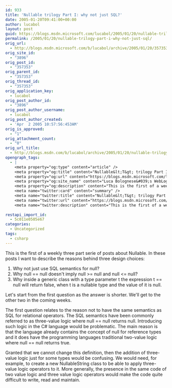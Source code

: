 ```yaml
---
id: 933
title: 'Nullable trilogy Part I: why not just SQL?'
date: 2005-01-20T09:41:00+00:00
author: lucabol
layout: post
guid: https://blogs.msdn.microsoft.com/lucabol/2005/01/20/nullable-trilogy-part-i-why-not-just-sql/
permalink: /2005/01/20/nullable-trilogy-part-i-why-not-just-sql/
orig_url:
  - http://blogs.msdn.microsoft.com/b/lucabol/archive/2005/01/20/357353.aspx
orig_site_id:
  - "3896"
orig_post_id:
  - "357353"
orig_parent_id:
  - "357353"
orig_thread_id:
  - "357353"
orig_application_key:
  - lucabol
orig_post_author_id:
  - "3896"
orig_post_author_username:
  - lucabol
orig_post_author_created:
  - 'Apr  2 2005 10:57:56:453AM'
orig_is_approved:
  - "1"
orig_attachment_count:
  - "0"
orig_url_title:
  - http://blogs.msdn.com/b/lucabol/archive/2005/01/20/nullable-trilogy-part-i-why-not-just-sql.aspx
opengraph_tags:
  - |
    <meta property="og:type" content="article" />
    <meta property="og:title" content="Nullable&lt;T&gt; trilogy Part I: why not just SQL?" />
    <meta property="og:url" content="https://blogs.msdn.microsoft.com/lucabol/2005/01/20/nullable-trilogy-part-i-why-not-just-sql/" />
    <meta property="og:site_name" content="Luca Bolognese&#039;s WebLog" />
    <meta property="og:description" content="This is the first of a weekly three part serie of posts about Nullable&lt;T&gt;. In these posts I want to describe the reasons behind three design choices:1. Why not just use SQL semantics for null?2. Why null == null doesn't imply null &gt;= null and null &lt;= null?3. Why inside a generic class with a..." />
    <meta name="twitter:card" content="summary" />
    <meta name="twitter:title" content="Nullable&lt;T&gt; trilogy Part I: why not just SQL?" />
    <meta name="twitter:url" content="https://blogs.msdn.microsoft.com/lucabol/2005/01/20/nullable-trilogy-part-i-why-not-just-sql/" />
    <meta name="twitter:description" content="This is the first of a weekly three part serie of posts about Nullable&lt;T&gt;. In these posts I want to describe the reasons behind three design choices:1. Why not just use SQL semantics for null?2. Why null == null doesn't imply null &gt;= null and null &lt;= null?3. Why inside a generic class with a..." />
    
restapi_import_id:
  - 5c011e0505e67
categories:
  - Uncategorized
tags:
  - csharp
---
```

This is the first of a weekly three part serie of posts about Nullable<T>. In these posts I want to describe the reasons behind three design choices:  
1. Why not just use SQL semantics for null?  
2. Why null == null doesn't imply null >= null and null <= null?  
3. Why inside a generic class with a type parameter t the expression t == null will return false, when t is a nullable type and the value of it is null.

Let's start from the first question as the answer is shorter. We'll get to the other two in the coming weeks.

The first question relates to the reason not to have the same semantics as SQL for relational operators. The SQL semantics have been commonly referred to as three-value logic where null == null returns null. Introducing such logic in the C# language would be problematic. The main reason is that the language already contains the concept of null for reference types and it does have the programming languages traditional two-value logic where null == null returns true.

Granted that we cannot change this definition, then the addition of three-value logic just for some types would be confusing. We would need, for example, to create a new NullableString class to be able to apply three-value logic operators to it. More generally, the presence in the same code of two value logic and three value logic operators would make the code quite difficult to write, read and maintain.

&nbsp;
